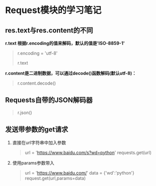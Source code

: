 # Request模块的学习笔记
## res.text与res.content的不同
**r.text 根据r.encoding的值来解码，默认的值是'ISO-8859-1'**

> r.encoding = 'utf-8'
> 
> r.text

**r.content是二进制数据，可以通过decode()函数解码(默认utf-8)：**
> r.content.decode()

## Requests自带的JSON解码器
> r.json()

## 发送带参数的get请求
1. 直接在url字符串中加入参数
   > url = 'https://www.baidu.com/s?wd=python'
   > requests.get(url)
2. 使用params参数带入
   > url = 'https://www.baidu.com/'
   > data = {'wd':'python'}
   > request.get(url,params=data)
